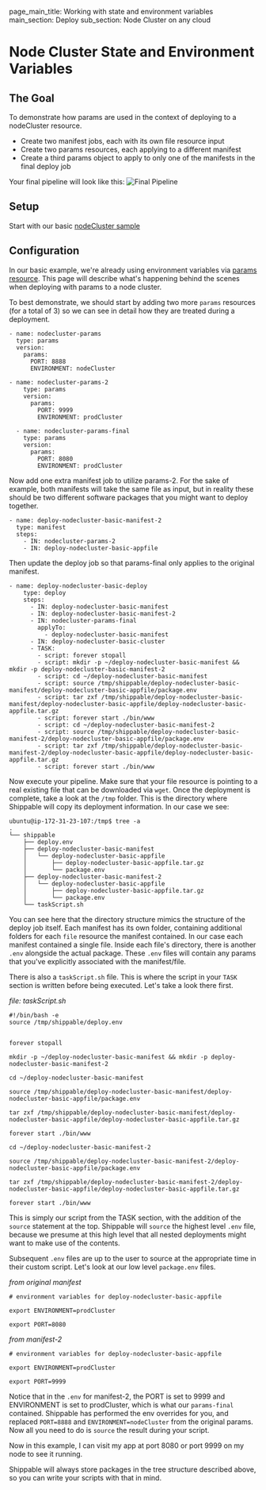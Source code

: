 page_main_title: Working with state and environment variables
main_section: Deploy
sub_section: Node Cluster on any cloud

# Node Cluster State and Environment Variables

## The Goal
To demonstrate how params are used in the context of deploying to a nodeCluster resource.

- Create two manifest jobs, each with its own file resource input
- Create two params resources, each applying to a different manifest
- Create a third params object to apply to only one of the manifests in the final deploy job

Your final pipeline will look like this:
<img src="../../images/deploy/nodecluster/state-env-final.png" alt="Final Pipeline">

## Setup
Start with our basic [nodeCluster sample](./vm-basic)

## Configuration
In our basic example, we're already using environment variables via [params resource](../platform/workflow/resource/params).  This page will describe what's happening behind the scenes when deploying with params to a node cluster.

To best demonstrate, we should start by adding two more `params` resources (for a total of 3) so we can see in detail how they are treated during a deployment.

```
- name: nodecluster-params
  type: params
  version:
    params:
      PORT: 8888
      ENVIRONMENT: nodeCluster

- name: nodecluster-params-2
    type: params
    version:
      params:
        PORT: 9999
        ENVIRONMENT: prodCluster

  - name: nodecluster-params-final
    type: params
    version:
      params:
        PORT: 8080
        ENVIRONMENT: prodCluster      
```

Now add one extra manifest job to utilize params-2. For the sake of example, both manifests will take the same file as input, but in reality these should be two different software packages that you might want to deploy together.
```
- name: deploy-nodecluster-basic-manifest-2
  type: manifest
  steps:
    - IN: nodecluster-params-2
    - IN: deploy-nodecluster-basic-appfile
```

Then update the deploy job so that params-final only applies to the original manifest.
```
- name: deploy-nodecluster-basic-deploy
    type: deploy
    steps:
      - IN: deploy-nodecluster-basic-manifest
      - IN: deploy-nodecluster-basic-manifest-2
      - IN: nodecluster-params-final
        applyTo:
          - deploy-nodecluster-basic-manifest
      - IN: deploy-nodecluster-basic-cluster
      - TASK:
        - script: forever stopall
        - script: mkdir -p ~/deploy-nodecluster-basic-manifest && mkdir -p deploy-nodecluster-basic-manifest-2
        - script: cd ~/deploy-nodecluster-basic-manifest
        - script: source /tmp/shippable/deploy-nodecluster-basic-manifest/deploy-nodecluster-basic-appfile/package.env
        - script: tar zxf /tmp/shippable/deploy-nodecluster-basic-manifest/deploy-nodecluster-basic-appfile/deploy-nodecluster-basic-appfile.tar.gz
        - script: forever start ./bin/www
        - script: cd ~/deploy-nodecluster-basic-manifest-2
        - script: source /tmp/shippable/deploy-nodecluster-basic-manifest-2/deploy-nodecluster-basic-appfile/package.env
        - script: tar zxf /tmp/shippable/deploy-nodecluster-basic-manifest-2/deploy-nodecluster-basic-appfile/deploy-nodecluster-basic-appfile.tar.gz
        - script: forever start ./bin/www
```

Now execute your pipeline. Make sure that your file resource is pointing to a real existing file that can be downloaded via `wget`.  Once the deployment is complete, take a look at the `/tmp` folder.  This is the directory where Shippable will copy its deployment information. In our case we see:
```
ubuntu@ip-172-31-23-107:/tmp$ tree -a
.
└── shippable
    ├── deploy.env
    ├── deploy-nodecluster-basic-manifest
    │   └── deploy-nodecluster-basic-appfile
    │       ├── deploy-nodecluster-basic-appfile.tar.gz
    │       └── package.env
    ├── deploy-nodecluster-basic-manifest-2
    │   └── deploy-nodecluster-basic-appfile
    │       ├── deploy-nodecluster-basic-appfile.tar.gz
    │       └── package.env
    └── taskScript.sh

```

You can see here that the directory structure mimics the structure of the deploy job itself.  Each manifest has its own folder, containing additional folders for each `file` resource the manifest contained. In our case each manifest contained a single file.  Inside each file's directory, there is another `.env` alongside the actual package.  These `.env` files will contain any params that you've explicitly associated with the manifest/file.

There is also a `taskScript.sh` file.  This is where the script in your `TASK` section is written before being executed.  Let's take a look there first.

*file: taskScript.sh*
```
#!/bin/bash -e
source /tmp/shippable/deploy.env


forever stopall

mkdir -p ~/deploy-nodecluster-basic-manifest && mkdir -p deploy-nodecluster-basic-manifest-2

cd ~/deploy-nodecluster-basic-manifest

source /tmp/shippable/deploy-nodecluster-basic-manifest/deploy-nodecluster-basic-appfile/package.env

tar zxf /tmp/shippable/deploy-nodecluster-basic-manifest/deploy-nodecluster-basic-appfile/deploy-nodecluster-basic-appfile.tar.gz

forever start ./bin/www

cd ~/deploy-nodecluster-basic-manifest-2

source /tmp/shippable/deploy-nodecluster-basic-manifest-2/deploy-nodecluster-basic-appfile/package.env

tar zxf /tmp/shippable/deploy-nodecluster-basic-manifest-2/deploy-nodecluster-basic-appfile/deploy-nodecluster-basic-appfile.tar.gz

forever start ./bin/www

```

This is simply our script from the TASK section, with the addition of the `source` statement at the top.  Shippable will `source` the highest level `.env` file, because we presume at this high level that all nested deployments might want to make use of the contents.

Subsequent `.env` files are up to the user to source at the appropriate time in their custom script.  Let's look at our low level `package.env` files.

*from original manifest*
```
# environment variables for deploy-nodecluster-basic-appfile

export ENVIRONMENT=prodCluster

export PORT=8080
```
*from manifest-2*
```
# environment variables for deploy-nodecluster-basic-appfile

export ENVIRONMENT=prodCluster

export PORT=9999
```

Notice that in the `.env` for manifest-2, the PORT is set to 9999 and ENVIRONMENT is set to prodCluster, which is what our `params-final` contained.  Shippable has performed the env overrides for you, and replaced `PORT=8888` and `ENVIRONMENT=nodeCluster` from the original params.  Now all you need to do is `source` the result during your script.

Now in this example, I can visit my app at port 8080 or port 9999 on my node to see it running.

Shippable will always store packages in the tree structure described above, so you can write your scripts with that in mind.
